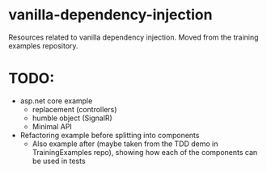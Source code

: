 # vanilla-dependency-injection
Resources related to vanilla dependency injection. Moved from the training examples repository.

# TODO:

* asp.net core example
    * replacement (controllers)
    * humble object (SignalR)
    * Minimal API
* Refactoring example before splitting into components
    * Also example after (maybe taken from the TDD demo in TrainingExamples repo), showing how each of the components can be used in tests   